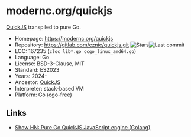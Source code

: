 # modernc.org/quickjs

[QuickJS](quickjs.md) transpiled to pure Go.

* Homepage:    https://modernc.org/quickjs
* Repository:  https://gitlab.com/cznic/quickjs.git <span class="shields"><img src="https://img.shields.io/gitlab/stars/cznic/quickjs?label=&style=flat-square" alt="Stars" title="Stars"><img src="https://img.shields.io/gitlab/last-commit/cznic/quickjs?label=&style=flat-square" alt="Last commit" title="Last commit"></span>
* LOC:         167235 (`cloc lib*.go ccgo_linux_amd64.go`)
* Language:    Go
* License:     BSD-3-Clause, MIT
* Standard:    ES2023
* Years:       2024-
* Ancestor:    [QuickJS](quickjs.md)
* Interpreter: stack-based VM
* Platform:    Go (cgo-free)

## Links

* [Show HN: Pure Go QuickJS JavaScript engine (Golang)](https://news.ycombinator.com/item?id=43962304)
